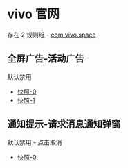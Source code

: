 # vivo 官网

存在 2 规则组 - [com.vivo.space](/src/apps/com.vivo.space.ts)

## 全屏广告-活动广告

默认禁用

- [快照-0](https://i.gkd.li/i/13218155)
- [快照-1](https://i.gkd.li/i/13292907)

## 通知提示-请求消息通知弹窗

默认禁用 - 点击取消

- [快照-0](https://i.gkd.li/i/13771581)
